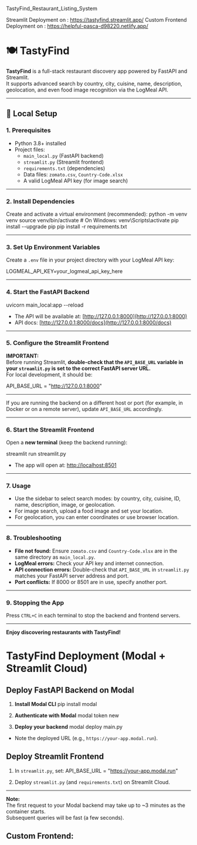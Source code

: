 TastyFind_Restaurant_Listing_System

Streamlit Deployment on : https://tastyfind.streamlit.app/
Custom Frontend Deployment on : https://helpful-pasca-d98220.netlify.app/

# 🍽️ TastyFind

**TastyFind** is a full-stack restaurant discovery app powered by FastAPI and Streamlit.  
It supports advanced search by country, city, cuisine, name, description, geolocation, and even food image recognition via the LogMeal API.

---

## 🚀 Local Setup

### 1. Prerequisites

- Python 3.8+ installed
- Project files:
  - `main_local.py` (FastAPI backend)
  - `streamlit.py` (Streamlit frontend)
  - `requirements.txt` (dependencies)
  - Data files: `zomato.csv`, `Country-Code.xlsx`
  - A valid LogMeal API key (for image search)

---

### 2. Install Dependencies

Create and activate a virtual environment (recommended):
python -m venv venv
source venv/bin/activate # On Windows: venv\Scripts\activate
pip install --upgrade pip
pip install -r requirements.txt


---

### 3. Set Up Environment Variables

Create a `.env` file in your project directory with your LogMeal API key:

LOGMEAL_API_KEY=your_logmeal_api_key_here


---

### 4. Start the FastAPI Backend

uvicorn main_local:app --reload



- The API will be available at: [http://127.0.0.1:8000](http://127.0.0.1:8000)
- API docs: [http://127.0.0.1:8000/docs](http://127.0.0.1:8000/docs)

---

### 5. Configure the Streamlit Frontend

**IMPORTANT:**  
Before running Streamlit, **double-check that the `API_BASE_URL` variable in your `streamlit.py` is set to the correct FastAPI server URL.**  
For local development, it should be:

API_BASE_URL = "http://127.0.0.1:8000"


---


If you are running the backend on a different host or port (for example, in Docker or on a remote server), update `API_BASE_URL` accordingly.

---

### 6. Start the Streamlit Frontend

Open a **new terminal** (keep the backend running):

streamlit run streamlit.py


- The app will open at: [http://localhost:8501](http://localhost:8501)

---

### 7. Usage

- Use the sidebar to select search modes: by country, city, cuisine, ID, name, description, image, or geolocation.
- For image search, upload a food image and set your location.
- For geolocation, you can enter coordinates or use browser location.

---

### 8. Troubleshooting

- **File not found:** Ensure `zomato.csv` and `Country-Code.xlsx` are in the same directory as `main_local.py`.
- **LogMeal errors:** Check your API key and internet connection.
- **API connection errors:** Double-check that `API_BASE_URL` in `streamlit.py` matches your FastAPI server address and port.
- **Port conflicts:** If 8000 or 8501 are in use, specify another port.

---

### 9. Stopping the App

Press `CTRL+C` in each terminal to stop the backend and frontend servers.

---

**Enjoy discovering restaurants with TastyFind!**


# TastyFind Deployment (Modal + Streamlit Cloud)

## Deploy FastAPI Backend on Modal

1. **Install Modal CLI**
pip install modal


2. **Authenticate with Modal**
modal token new


3. **Deploy your backend**
modal deploy main.py

- Note the deployed URL (e.g., `https://your-app.modal.run`).

## Deploy Streamlit Frontend

1. In `streamlit.py`, set:
API_BASE_URL = "https://your-app.modal.run"

2. Deploy `streamlit.py` (and `requirements.txt`) on Streamlit Cloud.

---

**Note:**  
The first request to your Modal backend may take up to ~3 minutes as the container starts.  
Subsequent queries will be fast (a few seconds).

## Custom Frontend:



